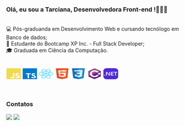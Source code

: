 ### Olá, eu sou a Tarciana, Desenvolvedora Front-end !👩🏽‍💻
<br>
<!--- 🔭 Estudante do Bootcamp Desenvolvedora Java Fullstack da Generation Brazil <br> -->
💻 Pós-graduanda em Desenvolvimento Web e cursando tecnólogo em Banco de dados; <br>
🔭 Estudante do Bootcamp XP Inc. - Full Stack Developer;<br>
🎓 Graduada em Ciência da Computação. <br>

<br>
<div style="display: inline_block"><br>
  <img align="center" height="30" width="40" src="https://raw.githubusercontent.com/devicons/devicon/master/icons/javascript/javascript-plain.svg">
  <img align="center"  height="30" width="40" src="https://raw.githubusercontent.com/devicons/devicon/master/icons/typescript/typescript-plain.svg">
  <img align="center"  height="30" width="40" src="https://raw.githubusercontent.com/devicons/devicon/master/icons/react/react-original.svg">
  <img align="center"  height="30" width="40" src="https://raw.githubusercontent.com/devicons/devicon/master/icons/html5/html5-original.svg">
  <img align="center"  height="30" width="40" src="https://raw.githubusercontent.com/devicons/devicon/master/icons/css3/css3-original.svg">
  <img align="center" height="30" width="40" src="https://raw.githubusercontent.com/devicons/devicon/master/icons/csharp/csharp-original.svg">
  <img align="center"  height="30" width="40" src="https://github.com/tandpfun/skill-icons/blob/main/icons/DotNet.svg">
</div>
<br>
<div style="display: inline_block"><br>
 <h3>Contatos</h3>
  <a href = "mailto:tarcianasoliveira23@gmail.com"><img src="https://img.shields.io/badge/-Gmail-%23333?style=for-the-badge&logo=gmail&logoColor=white" target="_blank"></a>
  <a href="https://www.linkedin.com/in/tarciana-souza-oliveira-72127021a/" target="_blank"><img src="https://img.shields.io/badge/-LinkedIn-%230077B5?style=for-the-badge&logo=linkedin&logoColor=white" target="_blank"></a> 
</div>

